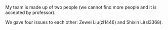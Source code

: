 My team is made up of two people (we cannot find more people and it is accepted by professor).

We gave four issues to each other: Zewei Liu(zl1446) and Shixin Li(sl3368).
